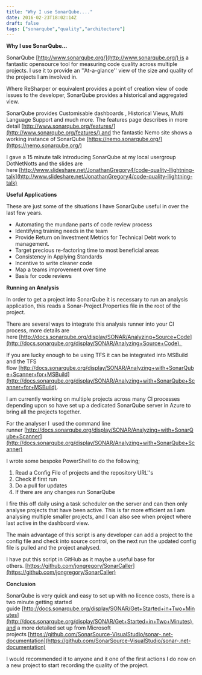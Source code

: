 ```yaml
---
title: "Why I use SonarQube...."
date: 2016-02-23T18:02:14Z
draft: false
tags: ["sonarqube","quality","architecture"]
---
```


**Why I use SonarQube...** 

SonarQube [http://www.sonarqube.org/](http://www.sonarqube.org/) is a fantastic opensource tool for measuring code quality across multiple projects. I use it to provide an ''At-a-glance'' view of the size and quality of the projects I am involved in.

Where ReSharper or equivalent provides a point of creation view of code issues to the developer, SonarQube provides a historical and aggregated view.

SonarQube provides Customisable dashboards , Historical Views, Multi Language Support and much more. The features page describes in more detail [http://www.sonarqube.org/features/](http://www.sonarqube.org/features/) and the fantastic Nemo site shows a working instance of SonarQube [https://nemo.sonarqube.org/](https://nemo.sonarqube.org/)

I gave a 15 minute talk introducing SonarQube at my local usergroup DotNetNotts and the slides are here [http://www.slideshare.net/JonathanGregory4/code-quality-llightning-talk](http://www.slideshare.net/JonathanGregory4/code-quality-llightning-talk)

**Useful Applications**

These are just some of the situations I have SonarQube useful in over the last few years.

*   Automating the mundane parts of code review process
*   Identifying training needs in the team
*   Provide Return on Investment Metrics for Technical Debt work to management.
*   Target precious re-factoring time to most beneficial areas
*   Consistency in Applying Standards
*   Incentive to write cleaner code
*   Map a teams improvement over time
*   Basis for code reviews

**Running an Analysis**

In order to get a project into SonarQube it is necessary to run an analysis application, this reads a Sonar-Project.Properties file in the root of the project.

There are several ways to integrate this analysis runner into your CI process, more details are here [http://docs.sonarqube.org/display/SONAR/Analyzing+Source+Code](http://docs.sonarqube.org/display/SONAR/Analyzing+Source+Code). 

If you are lucky enough to be using TFS it can be integrated into MSBuild and the TFS flow [http://docs.sonarqube.org/display/SONAR/Analyzing+with+SonarQube+Scanner+for+MSBuild](http://docs.sonarqube.org/display/SONAR/Analyzing+with+SonarQube+Scanner+for+MSBuild).

I am currently working on multiple projects across many CI processes depending upon so have set up a dedicated SonarQube server in Azure to bring all the projects together.

For the analyser I  used the command line runner [http://docs.sonarqube.org/display/SONAR/Analyzing+with+SonarQube+Scanner](http://docs.sonarqube.org/display/SONAR/Analyzing+with+SonarQube+Scanner)

I wrote some bespoke PowerShell to do the following;

1.  Read a Config File of projects and the repository URL''s
2.  Check if first run
3.  Do a pull for updates
4.  If there are any changes run SonarQube

I fire this off daily using a task scheduler on the server and can then only analyse projects that have been active. This is far more efficient as I am analysing multiple smaller projects, and I can also see when project where last active in the dashboard view.

The main advantage of this script is any developer can add a project to the config file and check into source control, on the next run the updated config file is pulled and the project analysed.

I have put this script in GitHub as it maybe a useful base for others. [https://github.com/jongregory/SonarCaller](https://github.com/jongregory/SonarCaller)

**Conclusion**

SonarQube is very quick and easy to set up with no licence costs, there is a two minute getting started guide [http://docs.sonarqube.org/display/SONAR/Get+Started+in+Two+Minutes](http://docs.sonarqube.org/display/SONAR/Get+Started+in+Two+Minutes) and a more detailed set up from Microsoft projects [https://github.com/SonarSource-VisualStudio/sonar-.net-documentation](https://github.com/SonarSource-VisualStudio/sonar-.net-documentation)

I would recommended it to anyone and it one of the first actions I do now on a new project to start recording the quality of the project.